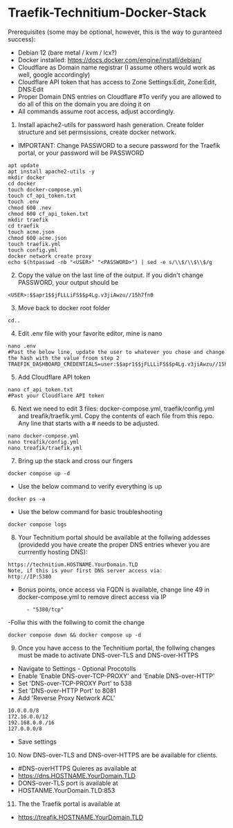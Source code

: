 # Traefik-Technitium-Docker-Stack
Prerequisites (some may be optional, however, this is the way to guranteed success):
- Debian 12 (bare metal / kvm / lcx?)
- Docker installed: https://docs.docker.com/engine/install/debian/
- Cloudflare as Domain name registrar (I assume others would work as well, google accordingly)
- Cloudflare API token that has access to Zone Settings:Edit, Zone:Edit, DNS:Edit
- Proper Domain DNS entries on Cloudflare #To verify you are allowed to do all of this on the domain you are doing it on
- All commands assume root access, adjust accordingly.
1. Install apache2-utils for password hash generation. Create folder structure and set permsissions, create docker network.
- IMPORTANT: Change PASSWORD to a secure password for the Traefik portal, or your password will be PASSWORD
```
apt update
apt install apache2-utils -y
mkdir docker
cd docker
touch docker-compose.yml
touch cf_api_token.txt
touch .env
chmod 600 .nev
chmod 600 cf_api_token.txt
mkdir traefik
cd traefik
touch acme.json
chmod 600 acme.json
touch traefik.yml
touch config.yml
docker network create proxy
echo $(htpasswd -nb "<USER>" "<PASSWORD>") | sed -e s/\\$/\\$\\$/g
```
2. Copy the value on the last line of the output. If you didn't change PASSWORD, your output should be
```
<USER>:$$apr1$$jFLLLiFS$$p4Lg.v3jiAwzu//15h7fn0
```
3. Move back to docker root folder
```
cd..
```
4. Edit .env file with your favorite editor, mine is nano
```
nano .env
#Past the below line, update the user to whatever you chose and change the hash with the value froom step 2
TRAEFIK_DASHBOARD_CREDENTIALS=user:$$apr1$$jFLLLiFS$$p4Lg.v3jiAwzu//15h7fn0
```
5. Add Cloudflare API token
```
nano cf_api_token.txt
#Past your Cloudflare API token
```
6. Next we need to edit 3 files: docker-compose.yml, traefik/config.yml and treafik/traefik.yml. Copy the contents of each file from this repo. Any line that starts with a # needs to be adjusted.
```
nano docker-compose.yml
nano treafik/config.yml
nano treafik/traefik.yml
``` 
7. Bring up the stack and cross our fingers
```
docker compose up -d
```
- Use the below command to verify everything is up
```
docker ps -a
```
- Use the below command for basic troubleshooting
 ```
docker compose logs
```
8. Your Technitium portal should be available at the follwing addesses (providedd you have create the proper DNS entries whever you are currrently hosting DNS):
```
https://technitium.HOSTNAME.YourDomain.TLD
Note, if this is your first DNS server access via:
http://IP:5380
```
- Bonus points, once access via FQDN is available, change line 49 in docker-compose.yml to remove direct access via IP
```
      - "5380/tcp"
``` 
-Follw this with the follwing to comit the change
```
docker compose down && docker compose up -d
``` 

9. Once you have access to the Technitium portal, the follwing changes must be made to activate DNS-over-TLS and DNS-over-HTTPS
- Navigate to Settings - Optional Procotolls
- Enable 'Enable DNS-over-TCP-PROXY' and 'Enable DNS-over-HTTP'
- Set 'DNS-over-TCP-PROXY Port' to 538
- Set 'DNS-over-HTTP Port' to 8081
- Add 'Reverse Proxy Network ACL'
```
10.0.0.0/8
172.16.0.0/12
192.168.0.0./16
127.0.0.0/8
```
- Save settings
10. Now DNS-over-TLS and DNS-over-HTTPS are be available for clients.
- #DNS-overHTTPS Quieres as available at
- https://dns.HOSTNAME.YourDomain.TLD
- DONS-over-TLS port is available at
- HOSTANME.YourDomain.TLD:853
11. The the Traefik portal is available at
- https://treafik.HOSTNAME.YourDomain.TLD

